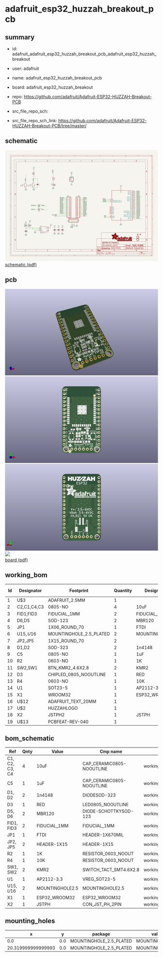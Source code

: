 # adafruit_esp32_huzzah_breakout_pcb
 
## summary 
* id: adafruit_adafruit_esp32_huzzah_breakout_pcb_adafruit_esp32_huzzah_breakout
* user: adafruit
* name: adafruit_esp32_huzzah_breakout_pcb
* board: adafruit_esp32_huzzah_breakout
* repo: https://github.com/adafruit/Adafruit-ESP32-HUZZAH-Breakout-PCB



* src_file_repo_sch: 
* src_file_repo_sch_link: https://github.com/adafruit/Adafruit-ESP32-HUZZAH-Breakout-PCB/tree/master/

## schematic  
![](working_schematic_600.png)  
[schematic (pdf)](working_schematic.pdf)  

## pcb  
![](working_3d_600.png) 
![](working_3d_front_600.png)  
![](working_3d_back_600.png)  
![](working_600.png)  
[board (pdf)](working.pdf)  

## working_bom
| Id | Designator | Footprint | Quantity | Designation | Supplier and ref |  | None | 
| --- | --- | --- | --- | --- | --- | --- | --- | 
| 1 | U$3 | ADAFRUIT_2.5MM | 1 |  |  |  | [''] | 
| 2 | C2,C1,C4,C3 | 0805-NO | 4 | 10uF |  |  | [''] | 
| 3 | FID1,FID3 | FIDUCIAL_1MM | 2 | FIDUCIAL_1MM |  |  | [''] | 
| 4 | D6,D5 | SOD-123 | 2 | MBR120 |  |  | [''] | 
| 5 | JP1 | 1X06_ROUND_70 | 1 | FTDI |  |  | [''] | 
| 6 | U$15,U$16 | MOUNTINGHOLE_2.5_PLATED | 2 | MOUNTINGHOLE2.5 |  |  | [''] | 
| 7 | JP2,JP5 | 1X15_ROUND_70 | 2 |  |  |  | [''] | 
| 8 | D1,D2 | SOD-323 | 2 | 1n4148 |  |  | [''] | 
| 9 | C5 | 0805-NO | 1 | 1uF |  |  | [''] | 
| 10 | R2 | 0603-NO | 1 | 1K |  |  | [''] | 
| 11 | SW2,SW1 | BTN_KMR2_4.6X2.8 | 2 | KMR2 |  |  | [''] | 
| 12 | D3 | CHIPLED_0805_NOOUTLINE | 1 | RED |  |  | [''] | 
| 13 | R4 | 0603-NO | 1 | 10K |  |  | [''] | 
| 14 | U1 | SOT23-5 | 1 | AP2112-3.3 |  |  | [''] | 
| 15 | X1 | WROOM32 | 1 | ESP32_WROOM32 |  |  | [''] | 
| 16 | U$12 | ADAFRUIT_TEXT_20MM | 1 |  |  |  | [''] | 
| 17 | U$2 | HUZZAHLOGO | 1 |  |  |  | [''] | 
| 18 | X2 | JSTPH2 | 1 | JSTPH |  |  | [''] | 
| 19 | U$13 | PCBFEAT-REV-040 | 1 |  |  |  | [''] | 


## bom_schematic
| Ref | Qnty | Value | Cmp name | Footprint | Description | Vendor | DNP | 
| --- | --- | --- | --- | --- | --- | --- | --- | 
| C1, C2, C3, C4 | 4 | 10uF | CAP_CERAMIC0805-NOOUTLINE | working:0805-NO |  |  |  | 
| C5 | 1 | 1uF | CAP_CERAMIC0805-NOOUTLINE | working:0805-NO |  |  |  | 
| D1, D2 | 2 | 1n4148 | DIODESOD-323 | working:SOD-323 |  |  |  | 
| D3 | 1 | RED | LED0805_NOOUTLINE | working:CHIPLED_0805_NOOUTLINE |  |  |  | 
| D5, D6 | 2 | MBR120 | DIODE-SCHOTTKYSOD-123 | working:SOD-123 |  |  |  | 
| FID1, FID3 | 2 | FIDUCIAL_1MM | FIDUCIAL_1MM | working:FIDUCIAL_1MM |  |  |  | 
| JP1 | 1 | FTDI | HEADER-1X670MIL | working:1X06_ROUND_70 |  |  |  | 
| JP2, JP5 | 2 | HEADER-1X15 | HEADER-1X15 | working:1X15_ROUND_70 |  |  |  | 
| R2 | 1 | 1K | RESISTOR_0603_NOOUT | working:0603-NO |  |  |  | 
| R4 | 1 | 10K | RESISTOR_0603_NOOUT | working:0603-NO |  |  |  | 
| SW1, SW2 | 2 | KMR2 | SWITCH_TACT_SMT4.6X2.8 | working:BTN_KMR2_4.6X2.8 |  |  |  | 
| U1 | 1 | AP2112-3.3 | VREG_SOT23-5 | working:SOT23-5 |  |  |  | 
| U$15, U$16 | 2 | MOUNTINGHOLE2.5 | MOUNTINGHOLE2.5 | working:MOUNTINGHOLE_2.5_PLATED |  |  |  | 
| X1 | 1 | ESP32_WROOM32 | ESP32_WROOM32 | working:WROOM32 |  |  |  | 
| X2 | 1 | JSTPH | CON_JST_PH_2PIN | working:JSTPH2 |  |  |  | 


## mounting_holes
| x | y | package | value | ref | size | 
| --- | --- | --- | --- | --- | --- | 
| 0.0 | 0.0 | MOUNTINGHOLE_2.5_PLATED | MOUNTINGHOLE2.5 | U$15 | m3 | 
| 20.319999999999993 | 0.0 | MOUNTINGHOLE_2.5_PLATED | MOUNTINGHOLE2.5 | U$16 | m3 | 


